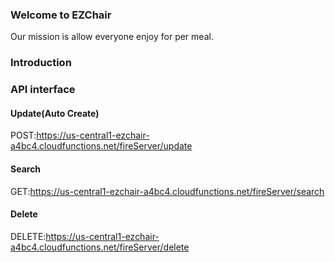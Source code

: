 ### Welcome to EZChair

Our mission is allow everyone enjoy for per meal.

### Introduction

### API interface

#### Update(Auto Create)
POST:https://us-central1-ezchair-a4bc4.cloudfunctions.net/fireServer/update

#### Search
GET:https://us-central1-ezchair-a4bc4.cloudfunctions.net/fireServer/search

#### Delete
DELETE:https://us-central1-ezchair-a4bc4.cloudfunctions.net/fireServer/delete

